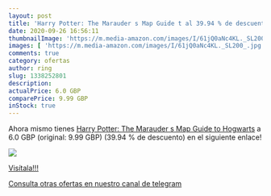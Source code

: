 ```yaml
---
layout: post
title: 'Harry Potter: The Marauder s Map Guide t al 39.94 % de descuento'
date: 2020-09-26 16:56:11
thumbnailImage: 'https://m.media-amazon.com/images/I/61jQ0aNc4KL._SL200_.jpg'
images: [ 'https://m.media-amazon.com/images/I/61jQ0aNc4KL._SL200_.jpg' ]
comments: true
category: ofertas
author: ring
slug: 1338252801
description:
actualPrice: 6.0 GBP
comparePrice: 9.99 GBP
inStock: true
---
```


Ahora mismo tienes [Harry Potter: The Marauder s Map Guide to Hogwarts](https://www.amazon.com/dp/1338252801/?tag=redken08-20) a 6.0 GBP (original: 9.99 GBP) (39.94 %  de descuento) en el siguiente enlace!

[![](https://m.media-amazon.com/images/I/61jQ0aNc4KL._SL200_.jpg)](https://www.amazon.com/dp/1338252801/?tag=redken08-20)

[Visítala!!!](https://www.amazon.com/dp/1338252801/?tag=redken08-20)

[Consulta otras ofertas en nuestro canal de telegram](https://t.me/s/ofertas25)
